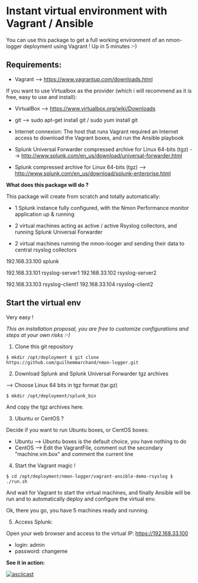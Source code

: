 
# Instant virtual environment with Vagrant / Ansible

You can use this package to get a full working environment of an nmon-logger deployment using Vagrant ! Up in 5 minutes :-)

## Requirements:

* Vagrant --> https://www.vagrantup.com/downloads.html

If you want to use Virtualbox as the provider (which i will recommend as it is free, easy to use and install):

* VirtualBox --> https://www.virtualbox.org/wiki/Downloads

* git --> sudo apt-get install git / sudo yum install git

* Internet connexion: The host that runs Vagrant required an Internet access to download the Vagrant boxes, and run the Ansible playbook

* Splunk Universal Forwarder compressed archive for Linux 64-bits (tgz) --> http://www.splunk.com/en_us/download/universal-forwarder.html

* Splunk compressed archive for Linux 64-bits (tgz) --> http://www.splunk.com/en_us/download/splunk-enterprise.html

**What does this package will do ?**

This package will create from scratch and totally automatically:

* 1 Splunk instance fully configured, with the Nmon Performance monitor application up & running

* 2 virtual machines acting as active / active Rsyslog collectors, and running Splunk Universal Forwarder

* 2 virtual machines running the nmon-looger and sending their data to central rsyslog collectors

192.168.33.100  splunk

192.168.33.101  rsyslog-server1
192.168.33.102  rsyslog-server2

192.168.33.103  rsyslog-client1
192.168.33.104  rsyslog-client2

## Start the virtual env

Very easy !

*This an installation proposal, you are free to customize configurations and steps at your own risks :-)*

1. Clone this git repository

`
$ mkdir /opt/deployment
$ git clone https://github.com/guilhemmarchand/nmon-logger.git
`

2. Download Splunk and Splunk Universal Forwarder tgz archives

--> Choose Linux 64 bits in tgz format (tar.gz)

`
$ mkdir /opt/deployment/splunk_bin
`

And copy the tgz archives here.

3. Ubuntu or CentOS ?

Decide if you want to run Ubuntu boxes, or CentOS boxes:

- Ubuntu --> Ubuntu boxes is the default choice, you have nothing to do
- CentOS --> Edit the VagrantFile, comment out the secondary "machine.vm.box" and comment the current line

4. Start the Vagrant magic !

`
$ cd /opt/deployment/nmon-logger/vagrant-ansible-demo-rsyslog
$ ./run.sh
`

And wait for Vagrant to start the virtual machines, and finally Ansible will be run and to automatically deploy and configure the virtual env.

Ok, there you go, you have 5 machines ready and running.

5. Access Splunk:

Open your web browser and access to the virtual IP: https://192.168.33.100

* login: admin
* password: changeme

**See it in action:**

[![asciicast](https://asciinema.org/a/benu0f10r36njm8pntrbg7xoe.png)](https://asciinema.org/a/benu0f10r36njm8pntrbg7xoe?speed=15)


